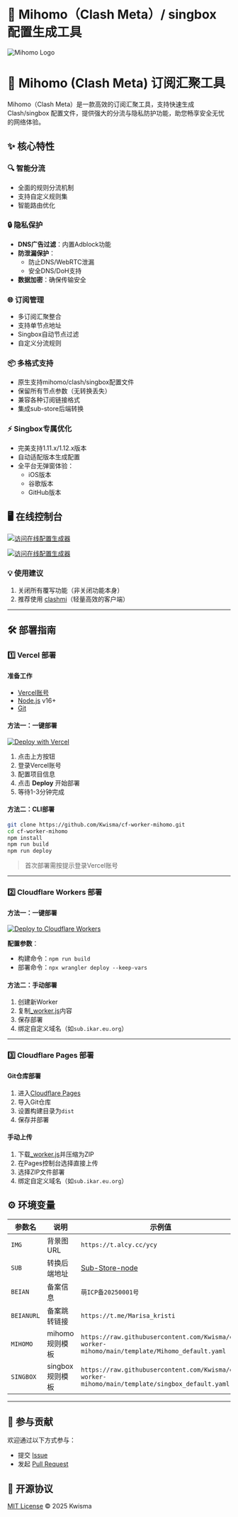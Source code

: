 # 🧰 Mihomo（Clash Meta）/ singbox 配置生成工具

![Mihomo Logo](./icon/icon.png)

# 🚀 Mihomo (Clash Meta) 订阅汇聚工具

Mihomo（Clash Meta）是一款高效的订阅汇聚工具，支持快速生成 Clash/singbox 配置文件，提供强大的分流与隐私防护功能，助您畅享安全无忧的网络体验。

## ✨ 核心特性

### 🔍 智能分流
- 全面的规则分流机制
- 支持自定义规则集
- 智能路由优化

### 🔒 隐私保护
- **DNS广告过滤**：内置Adblock功能
- **防泄漏保护**：
  - 防止DNS/WebRTC泄漏
  - 安全DNS/DoH支持
- **数据加密**：确保传输安全

### 🌐 订阅管理
- 多订阅汇聚整合
- 支持单节点地址
- Singbox自动节点过滤
- 自定义分流规则

### 📦 多格式支持
- 原生支持mihomo/clash/singbox配置文件
- 保留所有节点参数（无转换丢失）
- 兼容各种订阅链接格式
- 集成sub-store后端转换

### ⚡ Singbox专属优化
- 完美支持1.11.x/1.12.x版本
- 自动适配版本生成配置
- 全平台无弹窗体验：
  - iOS版本
  - 谷歌版本
  - GitHub版本

## 🖥 在线控制台

[![访问在线配置生成器](https://img.shields.io/badge/访问在线配置生成器-基于vercel-blue?style=for-the-badge)](https://sub.ikar.eu.org)

[![访问在线配置生成器](https://img.shields.io/badge/访问在线配置生成器-基于cloudflare_workers-blue?style=for-the-badge)](https://substore.haxtop.ggff.net)

### 💡 使用建议
1. 关闭所有覆写功能（非关闭功能本身）
2. 推荐使用 [clashmi](https://github.com/KaringX/clashmi/releases)（轻量高效的客户端）
---

## 🛠 部署指南

### 1️⃣ Vercel 部署

#### 准备工作
- [Vercel账号](https://vercel.com/signup)
- [Node.js](https://nodejs.org/) v16+
- [Git](https://git-scm.com/)

#### 方法一：一键部署
[![Deploy with Vercel](https://vercel.com/button)](https://vercel.com/import/project?template=https://github.com/Kwisma/cf-worker-mihomo)

1. 点击上方按钮
2. 登录Vercel账号
3. 配置项目信息
4. 点击 **Deploy** 开始部署
5. 等待1-3分钟完成

#### 方法二：CLI部署
```bash
git clone https://github.com/Kwisma/cf-worker-mihomo.git
cd cf-worker-mihomo
npm install
npm run build
npm run deploy
```
> 首次部署需按提示登录Vercel账号

---

### 2️⃣ Cloudflare Workers 部署

#### 方法一：一键部署
[![Deploy to Cloudflare Workers](https://deploy.workers.cloudflare.com/button)](https://deploy.workers.cloudflare.com/?url=https://github.com/Kwisma/cf-worker-mihomo)

**配置参数**：
- 构建命令：`npm run build`
- 部署命令：`npx wrangler deploy --keep-vars`

#### 方法二：手动部署
1. 创建新Worker
2. 复制[_worker.js](./dist/_worker.js)内容
3. 保存部署
4. 绑定自定义域名（如`sub.ikar.eu.org`）

---

### 3️⃣ Cloudflare Pages 部署

#### Git仓库部署
1. 进入[Cloudflare Pages](https://dash.cloudflare.com/?to=/:account/pages)
2. 导入Git仓库
3. 设置构建目录为`dist`
4. 保存并部署

#### 手动上传
1. 下载[_worker.js](./dist/_worker.js)并压缩为ZIP
2. 在Pages控制台选择直接上传
3. 选择ZIP文件部署
4. 绑定自定义域名（如`sub.ikar.eu.org`）

## ⚙️ 环境变量
| 参数名       | 说明               | 示例值                                                          |
|--------------|--------------------|---------------------------------------------------------------|
| `IMG`        | 背景图 URL         | `https://t.alcy.cc/ycy`                                       |
| `SUB`        | 转换后端地址        | [Sub-Store-node](https://github.com/Kwisma/Sub-Store-node)    |
| `BEIAN`      | 备案信息           | `萌ICP备20250001号`                                            |
| `BEIANURL`   | 备案跳转链接       | `https://t.me/Marisa_kristi`                                  |
| `MIHOMO`     | mihomo规则模板     | `https://raw.githubusercontent.com/Kwisma/cf-worker-mihomo/main/template/Mihomo_default.yaml` |
| `SINGBOX`     | singbox规则模板   | `https://raw.githubusercontent.com/Kwisma/cf-worker-mihomo/main/template/singbox_default.yaml` |
---

## 🤝 参与贡献
欢迎通过以下方式参与：
- 提交 [Issue](https://github.com/Kwisma/cf-worker-mihomo/issues)
- 发起 [Pull Request](https://github.com/Kwisma/cf-worker-mihomo/pulls)

## 📜 开源协议
[MIT License](LICENSE) © 2025 Kwisma
